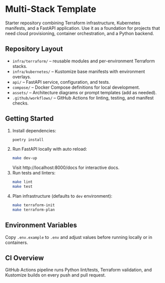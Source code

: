 # Multi-Stack Template

Starter repository combining Terraform infrastructure, Kubernetes manifests, and a FastAPI application. Use it as a foundation for projects that need cloud provisioning, container orchestration, and a Python backend.

## Repository Layout

- `infra/terraform/` – reusable modules and per-environment Terraform stacks.
- `infra/kubernetes/` – Kustomize base manifests with environment overlays.
- `api/` – FastAPI service, configuration, and tests.
- `compose/` – Docker Compose definitions for local development.
- `assets/` – Architecture diagrams or prompt templates (add as needed).
- `.github/workflows/` – GitHub Actions for linting, testing, and manifest checks.

## Getting Started

1. Install dependencies:
   ```bash
   poetry install
   ```
2. Run FastAPI locally with auto reload:
   ```bash
   make dev-up
   ```
   Visit http://localhost:8000/docs for interactive docs.
3. Run tests and linters:
   ```bash
   make lint
   make test
   ```
4. Plan infrastructure (defaults to `dev` environment):
   ```bash
   make terraform-init
   make terraform-plan
   ```

## Environment Variables

Copy `.env.example` to `.env` and adjust values before running locally or in containers.

## CI Overview

GitHub Actions pipeline runs Python lint/tests, Terraform validation, and Kustomize builds on every push and pull request.

